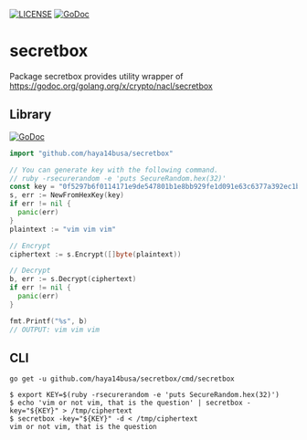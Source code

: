 [![LICENSE](https://img.shields.io/badge/license-MIT-blue.svg)](LICENSE)
[![GoDoc](https://godoc.org/github.com/haya14busa/secretbox?status.svg)](https://godoc.org/github.com/haya14busa/secretbox)

# secretbox

Package secretbox provides utility wrapper of https://godoc.org/golang.org/x/crypto/nacl/secretbox

## Library

[![GoDoc](https://godoc.org/github.com/haya14busa/secretbox?status.svg)](https://godoc.org/github.com/haya14busa/secretbox)


```go
import "github.com/haya14busa/secretbox"
```

```go
// You can generate key with the following command.
// ruby -rsecurerandom -e 'puts SecureRandom.hex(32)'
const key = "0f5297b6f0114171e9de547801b1e8bb929fe1d091e63c6377a392ec1baa3d0b"
s, err := NewFromHexKey(key)
if err != nil {
  panic(err)
}
plaintext := "vim vim vim"

// Encrypt
ciphertext := s.Encrypt([]byte(plaintext))

// Decrypt
b, err := s.Decrypt(ciphertext)
if err != nil {
  panic(err)
}

fmt.Printf("%s", b)
// OUTPUT: vim vim vim
```

## CLI

```
go get -u github.com/haya14busa/secretbox/cmd/secretbox
```

```
$ export KEY=$(ruby -rsecurerandom -e 'puts SecureRandom.hex(32)')
$ echo 'vim or not vim, that is the question' | secretbox -key="${KEY}" > /tmp/ciphertext
$ secretbox -key="${KEY}" -d < /tmp/ciphertext
vim or not vim, that is the question
```

